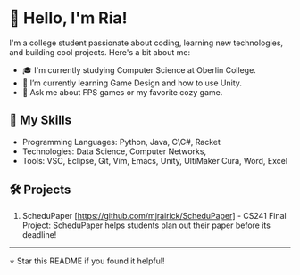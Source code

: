 # 👋 Hello, I'm Ria!

I'm a college student passionate about coding, learning new technologies, and building cool projects. Here's a bit about me:

- 🎓 I'm currently studying Computer Science at Oberlin College.
- 🌱 I’m currently learning Game Design and how to use Unity.
- 💬 Ask me about FPS games or my favorite cozy game.

## 🚀 My Skills

- Programming Languages: Python, Java, C\C#, Racket
- Technologies: Data Science, Computer Networks, 
- Tools: VSC, Eclipse, Git, Vim, Emacs, Unity, UltiMaker Cura, Word, Excel

## 🛠️ Projects

1.  ScheduPaper [https://github.com/mjrairick/ScheduPaper] - CS241 Final Project: ScheduPaper helps students plan out their paper before its deadline!

---

⭐️ Star this README if you found it helpful!

